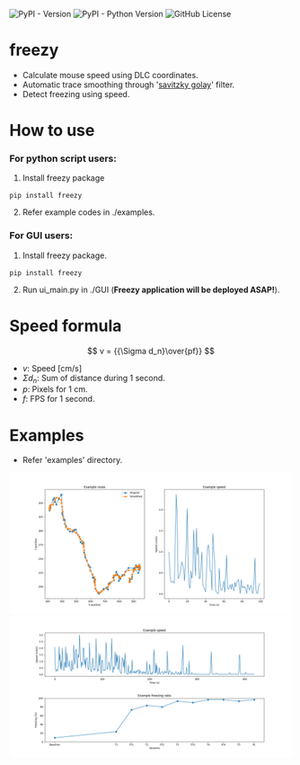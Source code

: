 ![PyPI - Version](https://img.shields.io/pypi/v/freezy?link=https%3A%2F%2Fpypi.org%2Fproject%2Ffreezy%2F)
![PyPI - Python Version](https://img.shields.io/pypi/pyversions/freezy)
![GitHub License](https://img.shields.io/github/license/minsmis/freezy)

# freezy

- Calculate mouse speed using DLC coordinates.
- Automatic trace smoothing through '[savitzky golay](https://en.wikipedia.org/wiki/Savitzky%E2%80%93Golay_filter)'
  filter.
- Detect freezing using speed.

# How to use

### For python script users: 
1. Install freezy package
```
pip install freezy
```
2. Refer example codes in ./examples.

### For GUI users:
1. Install freezy package.
```
pip install freezy
```
2. Run ui_main.py in ./GUI (**Freezy application will be deployed ASAP!**).

# Speed formula

$$ v = {{\Sigma d_n}\over{pf}} $$

- $v$: Speed [cm/s]
- ${\Sigma d_n}$: Sum of distance during 1 second.
- $p$: Pixels for 1 cm.
- $f$: FPS for 1 second.

# Examples

- Refer 'examples' directory.

![Result: Route and speed](./examples/result_route_and_speed.png)
![Result: Speed and freezing](./examples/result_speed_and_freezing.png)
